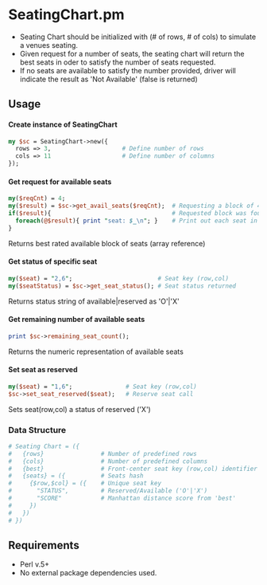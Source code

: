 # SeatingChart.pm
+ Seating Chart should be initialized with (# of rows, # of cols) to simulate a venues seating.
+ Given request for a number of seats, the seating chart will return the best seats in oder to satisfy the number of seats requested.
+ If no seats are available to satisfy the number provided, driver will indicate the result as 'Not Available' (false is returned)

## Usage
#### Create instance of SeatingChart
```perl
my $sc = SeatingChart->new({    
  rows => 3,                    # Define number of rows
  cols => 11                    # Define number of columns
});
```

#### Get request for available seats
```perl
my($reqCnt) = 4;
my($result) = $sc->get_avail_seats($reqCnt);  # Requesting a block of 4 seats
if($result){                                  # Requested block was found
  foreach(@$result){ print "seat: $_\n"; }    # Print out each seat in returned block
}
```
Returns best rated available block of seats (array reference)

#### Get status of specific seat
```perl
my($seat) = "2,6";                        # Seat key (row,col)
my($seatStatus) = $sc->get_seat_status(); # Seat status returned
```
Returns status string of available|reserved as 'O'|'X'

#### Get remaining number of available seats
```perl
print $sc->remaining_seat_count();
```
Returns the numeric representation of available seats

#### Set seat as reserved
```perl
my($seat) = "1,6";               # Seat key (row,col)
$sc->set_seat_reserved($seat);   # Reserve seat call
```
Sets seat(row,col) a status of reserved ('X')

### Data Structure
```perl
# Seating Chart = ({
#   {rows}                # Number of predefined rows
#   {cols}                # Number of predefined columns
#   {best}                # Front-center seat key (row,col) identifier
#   {seats} = ({          # Seats hash
#     {$row,$col} = ({    # Unique seat key
#       "STATUS",         # Reserved/Available ('O'|'X')
#       "SCORE"           # Manhattan distance score from 'best'
#     })
#   })
# })
```

## Requirements
+ Perl v.5+
+ No external package dependencies used.
